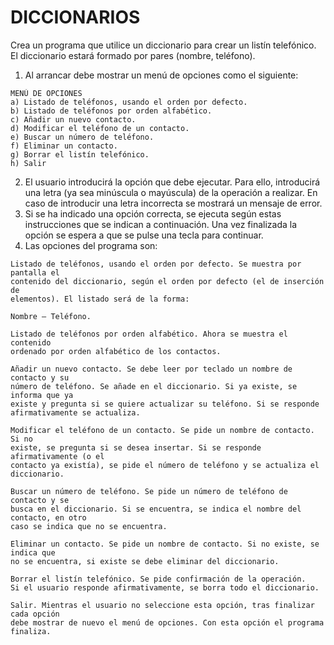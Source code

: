 # DICCIONARIOS

Crea un programa que utilice un diccionario para crear un listín telefónico. El
diccionario estará formado por pares (nombre, teléfono).

1. Al arrancar debe mostrar un menú de opciones como el siguiente:
```
MENÚ DE OPCIONES
a) Listado de teléfonos, usando el orden por defecto.
b) Listado de teléfonos por orden alfabético.
c) Añadir un nuevo contacto.
d) Modificar el teléfono de un contacto.
e) Buscar un número de teléfono.
f) Eliminar un contacto.
g) Borrar el listín telefónico.
h) Salir
```
2. El usuario introducirá la opción que debe ejecutar. Para ello, introducirá una letra
    (ya sea minúscula o mayúscula) de la operación a realizar. En caso de introducir
    una letra incorrecta se mostrará un mensaje de error.
3. Si se ha indicado una opción correcta, se ejecuta según estas instrucciones que
    se indican a continuación. Una vez finalizada la opción se espera a que se pulse
    una tecla para continuar.
4. Las opciones del programa son:

```
Listado de teléfonos, usando el orden por defecto. Se muestra por pantalla el
contenido del diccionario, según el orden por defecto (el de inserción de
elementos). El listado será de la forma:

Nombre – Teléfono.
```
```
Listado de teléfonos por orden alfabético. Ahora se muestra el contenido
ordenado por orden alfabético de los contactos.
```
```
Añadir un nuevo contacto. Se debe leer por teclado un nombre de contacto y su
número de teléfono. Se añade en el diccionario. Si ya existe, se informa que ya
existe y pregunta si se quiere actualizar su teléfono. Si se responde
afirmativamente se actualiza.
```
```
Modificar el teléfono de un contacto. Se pide un nombre de contacto. Si no
existe, se pregunta si se desea insertar. Si se responde afirmativamente (o el
contacto ya existía), se pide el número de teléfono y se actualiza el diccionario.
```
```
Buscar un número de teléfono. Se pide un número de teléfono de contacto y se
busca en el diccionario. Si se encuentra, se indica el nombre del contacto, en otro
caso se indica que no se encuentra.
```
```
Eliminar un contacto. Se pide un nombre de contacto. Si no existe, se indica que
no se encuentra, si existe se debe eliminar del diccionario.
```
```
Borrar el listín telefónico. Se pide confirmación de la operación. 
Si el usuario responde afirmativamente, se borra todo el diccionario.
```
```
Salir. Mientras el usuario no seleccione esta opción, tras finalizar cada opción
debe mostrar de nuevo el menú de opciones. Con esta opción el programa finaliza.